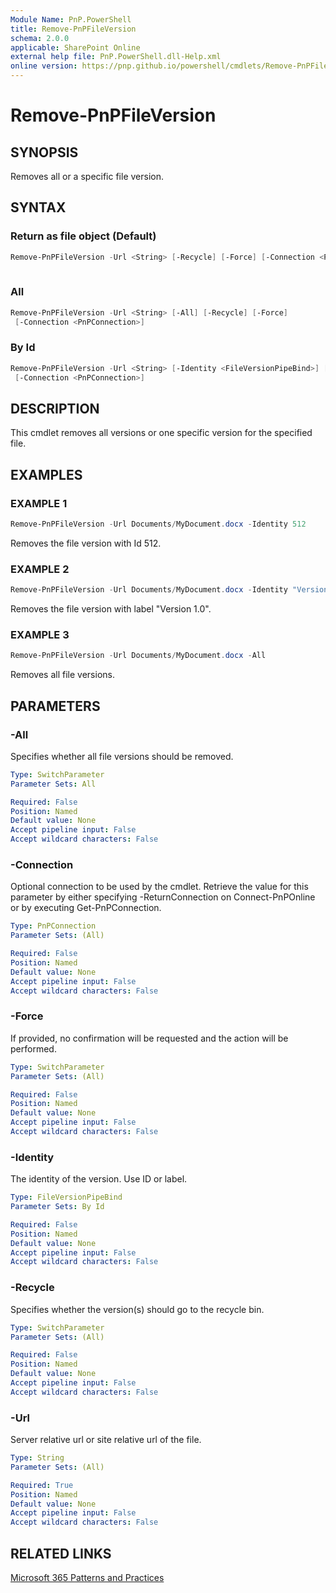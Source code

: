```yaml
---
Module Name: PnP.PowerShell
title: Remove-PnPFileVersion
schema: 2.0.0
applicable: SharePoint Online
external help file: PnP.PowerShell.dll-Help.xml
online version: https://pnp.github.io/powershell/cmdlets/Remove-PnPFileVersion.html
---
```

 
# Remove-PnPFileVersion

## SYNOPSIS
Removes all or a specific file version.

## SYNTAX

### Return as file object (Default)
```powershell
Remove-PnPFileVersion -Url <String> [-Recycle] [-Force] [-Connection <PnPConnection>]
 
```

### All
```powershell
Remove-PnPFileVersion -Url <String> [-All] [-Recycle] [-Force] 
 [-Connection <PnPConnection>] 
```

### By Id
```powershell
Remove-PnPFileVersion -Url <String> [-Identity <FileVersionPipeBind>] [-Recycle] [-Force] 
 [-Connection <PnPConnection>] 
```

## DESCRIPTION
This cmdlet removes all versions or one specific version for the specified file.

## EXAMPLES

### EXAMPLE 1
```powershell
Remove-PnPFileVersion -Url Documents/MyDocument.docx -Identity 512
```

Removes the file version with Id 512.

### EXAMPLE 2
```powershell
Remove-PnPFileVersion -Url Documents/MyDocument.docx -Identity "Version 1.0"
```

Removes the file version with label "Version 1.0".

### EXAMPLE 3
```powershell
Remove-PnPFileVersion -Url Documents/MyDocument.docx -All
```

Removes all file versions.

## PARAMETERS

### -All
Specifies whether all file versions should be removed.

```yaml
Type: SwitchParameter
Parameter Sets: All

Required: False
Position: Named
Default value: None
Accept pipeline input: False
Accept wildcard characters: False
```

### -Connection
Optional connection to be used by the cmdlet. Retrieve the value for this parameter by either specifying -ReturnConnection on Connect-PnPOnline or by executing Get-PnPConnection.

```yaml
Type: PnPConnection
Parameter Sets: (All)

Required: False
Position: Named
Default value: None
Accept pipeline input: False
Accept wildcard characters: False
```

### -Force
If provided, no confirmation will be requested and the action will be performed.

```yaml
Type: SwitchParameter
Parameter Sets: (All)

Required: False
Position: Named
Default value: None
Accept pipeline input: False
Accept wildcard characters: False
```

### -Identity
The identity of the version. Use ID or label.

```yaml
Type: FileVersionPipeBind
Parameter Sets: By Id

Required: False
Position: Named
Default value: None
Accept pipeline input: False
Accept wildcard characters: False
```

### -Recycle
Specifies whether the version(s) should go to the recycle bin.

```yaml
Type: SwitchParameter
Parameter Sets: (All)

Required: False
Position: Named
Default value: None
Accept pipeline input: False
Accept wildcard characters: False
```

### -Url
Server relative url or site relative url of the file.
```yaml
Type: String
Parameter Sets: (All)

Required: True
Position: Named
Default value: None
Accept pipeline input: False
Accept wildcard characters: False
```



## RELATED LINKS

[Microsoft 365 Patterns and Practices](https://aka.ms/m365pnp)

